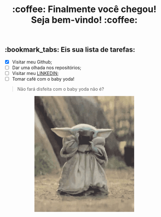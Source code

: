 <h1 align="center">:coffee: Finalmente você chegou! Seja bem-vindo! :coffee: </h1>
<p align="center">
<img src="https://giphy.com/gifs/l46Ck4CGc762ion28/html5" alt=""/>
</p>
<h2>:bookmark_tabs: Eis sua lista  de tarefas:</h2>

- [x] Visitar meu Github;
- [ ] Dar uma olhada nos repositórios;
- [ ] Visitar meu [LINKEDIN](https://www.linkedin.com/in/gabrielreisritter/);
- [ ] Tomar café com o baby yoda!
> Não fará disfeita com o baby yoda não é?
<p align="center">
<img src="img/tenor.gif" alt=""/>
</p>

